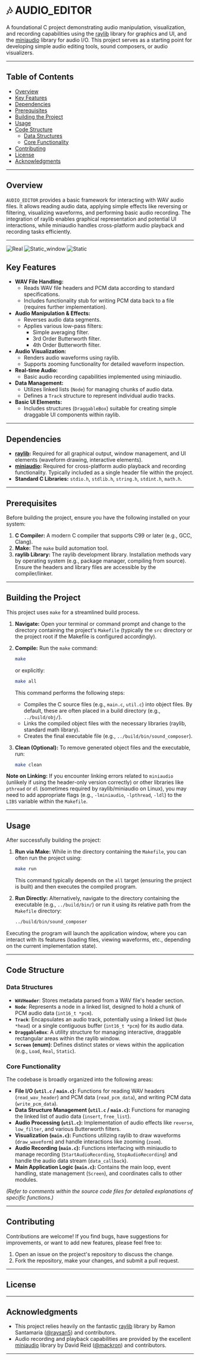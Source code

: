 # 🎶 AUDIO_EDITOR

A foundational C project demonstrating audio manipulation, visualization, and recording capabilities using the [raylib](https://www.raylib.com/) library for graphics and UI, and the [miniaudio](https://github.com/mackron/miniaudio) library for audio I/O. This project serves as a starting point for developing simple audio editing tools, sound composers, or audio visualizers.

---

## Table of Contents

* [Overview](#overview)
* [Key Features](#key-features)
* [Dependencies](#dependencies)
* [Prerequisites](#prerequisites)
* [Building the Project](#building-the-project)
* [Usage](#usage)
* [Code Structure](#code-structure)
    * [Data Structures](#data-structures)
    * [Core Functionality](#core-functionality)
* [Contributing](#contributing)
* [License](#license)
* [Acknowledgments](#acknowledgments)

---

## Overview

`AUDIO_EDITOR` provides a basic framework for interacting with WAV audio files. It allows reading audio data, applying simple effects like reversing or filtering, visualizing waveforms, and performing basic audio recording. The integration of raylib enables graphical representation and potential UI interactions, while miniaudio handles cross-platform audio playback and recording tasks efficiently.

---

![Real](assests/one.png)
![Static_window](assests/two.png)
![Static](assests/three.png)

## Key Features

* **WAV File Handling:**
    * Reads WAV file headers and PCM data according to standard specifications.
    * Includes functionality stub for writing PCM data back to a file (requires further implementation).
* **Audio Manipulation & Effects:**
    * Reverses audio data segments.
    * Applies various low-pass filters:
        * Simple averaging filter.
        * 3rd Order Butterworth filter.
        * 4th Order Butterworth filter.
* **Audio Visualization:**
    * Renders audio waveforms using raylib.
    * Supports zooming functionality for detailed waveform inspection.
* **Real-time Audio:**
    * Basic audio recording capabilities implemented using miniaudio.
* **Data Management:**
    * Utilizes linked lists (`Node`) for managing chunks of audio data.
    * Defines a `Track` structure to represent individual audio tracks.
* **Basic UI Elements:**
    * Includes structures (`DraggableBox`) suitable for creating simple draggable UI components within raylib.

---

## Dependencies

* **[raylib](https://www.raylib.com/):** Required for all graphical output, window management, and UI elements (waveform drawing, interactive elements).
* **[miniaudio](https://github.com/mackron/miniaudio):** Required for cross-platform audio playback and recording functionality. Typically included as a single header file within the project.
* **Standard C Libraries:** `stdio.h`, `stdlib.h`, `string.h`, `stdint.h`, `math.h`.

---

## Prerequisites

Before building the project, ensure you have the following installed on your system:

1.  **C Compiler:** A modern C compiler that supports C99 or later (e.g., GCC, Clang).
2.  **Make:** The `make` build automation tool.
3.  **raylib Library:** The raylib development library. Installation methods vary by operating system (e.g., package manager, compiling from source). Ensure the headers and library files are accessible by the compiler/linker.

---

## Building the Project

This project uses `make` for a streamlined build process.

1.  **Navigate:** Open your terminal or command prompt and change to the directory containing the project's `Makefile` (typically the `src` directory or the project root if the Makefile is configured accordingly).

2.  **Compile:** Run the `make` command:
    ```bash
    make
    ```
    or explicitly:
    ```bash
    make all
    ```
    This command performs the following steps:
    * Compiles the C source files (e.g., `main.c`, `util.c`) into object files. By default, these are often placed in a build directory (e.g., `../build/obj/`).
    * Links the compiled object files with the necessary libraries (raylib, standard math library).
    * Creates the final executable file (e.g., `../build/bin/sound_composer`).

3.  **Clean (Optional):** To remove generated object files and the executable, run:
    ```bash
    make clean
    ```

**Note on Linking:** If you encounter linking errors related to `miniaudio` (unlikely if using the header-only version correctly) or other libraries like `pthread` or `dl` (sometimes required by raylib/miniaudio on Linux), you may need to add appropriate flags (e.g., `-lminiaudio`, `-lpthread`, `-ldl`) to the `LIBS` variable within the `Makefile`.

---

## Usage

After successfully building the project:

1.  **Run via Make:** While in the directory containing the `Makefile`, you can often run the project using:
    ```bash
    make run
    ```
    This command typically depends on the `all` target (ensuring the project is built) and then executes the compiled program.

2.  **Run Directly:** Alternatively, navigate to the directory containing the executable (e.g., `../build/bin/`) or run it using its relative path from the `Makefile` directory:
    ```bash
    ../build/bin/sound_composer
    ```

Executing the program will launch the application window, where you can interact with its features (loading files, viewing waveforms, etc., depending on the current implementation state).

---

## Code Structure

### Data Structures

* **`WAVHeader`**: Stores metadata parsed from a WAV file's header section.
* **`Node`**: Represents a node in a linked list, designed to hold a chunk of PCM audio data (`int16_t *pcm`).
* **`Track`**: Encapsulates an audio track, potentially using a linked list (`Node *head`) or a single contiguous buffer (`int16_t *pcm`) for its audio data.
* **`DraggableBox`**: A utility structure for managing interactive, draggable rectangular areas within the raylib window.
* **`Screen` (enum)**: Defines distinct states or views within the application (e.g., `Load`, `Real`, `Static`).

### Core Functionality

The codebase is broadly organized into the following areas:

* **File I/O (`util.c` / `main.c`):** Functions for reading WAV headers (`read_wav_header`) and PCM data (`read_pcm_data`), and writing PCM data (`write_pcm_data`).
* **Data Structure Management (`util.c` / `main.c`):** Functions for managing the linked list of audio data (`insert`, `free_list`).
* **Audio Processing (`util.c`):** Implementation of audio effects like `reverse`, `low_filter`, and various Butterworth filters.
* **Visualization (`main.c`):** Functions utilizing raylib to draw waveforms (`draw_waveform`) and handle interactions like zooming (`zoom`).
* **Audio Recording (`main.c`):** Functions interfacing with miniaudio to manage recording (`StartAudioRecording`, `StopAudioRecording`) and handle the audio data stream (`data_callback`).
* **Main Application Logic (`main.c`):** Contains the main loop, event handling, state management (`Screen`), and coordinates calls to other modules.

*(Refer to comments within the source code files for detailed explanations of specific functions.)*

---

## Contributing

Contributions are welcome! If you find bugs, have suggestions for improvements, or want to add new features, please feel free to:

1.  Open an issue on the project's repository  to discuss the change.
2.  Fork the repository, make your changes, and submit a pull request.



---

## License

---

## Acknowledgments

* This project relies heavily on the fantastic [raylib](https://www.raylib.com/) library by Ramon Santamaria ([@raysan5](https://github.com/raysan5)) and contributors.
* Audio recording and playback capabilities are provided by the excellent [miniaudio](https://github.com/mackron/miniaudio) library by David Reid ([@mackron](https://github.com/mackron)) and contributors.


---